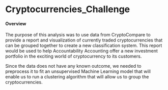 # Cryptocurrencies_Challenge

#### Overview

The purpose of this analysis was to use data from CryptoCompare to provide a report and visualization of currently traded cryptocurrencies that can be grouped together to create a new classification system. This report would be used to help Accountability Accounting offer a new investment portfolio in the exciting world of cryptocurrency to its customers.

Since the data does not have any known outcome, we needed to preprocess it to fit an unsupervised Machine Learning model that will enable us to run a clustering algorithm that will allow us to group the cryptocurrencies.
